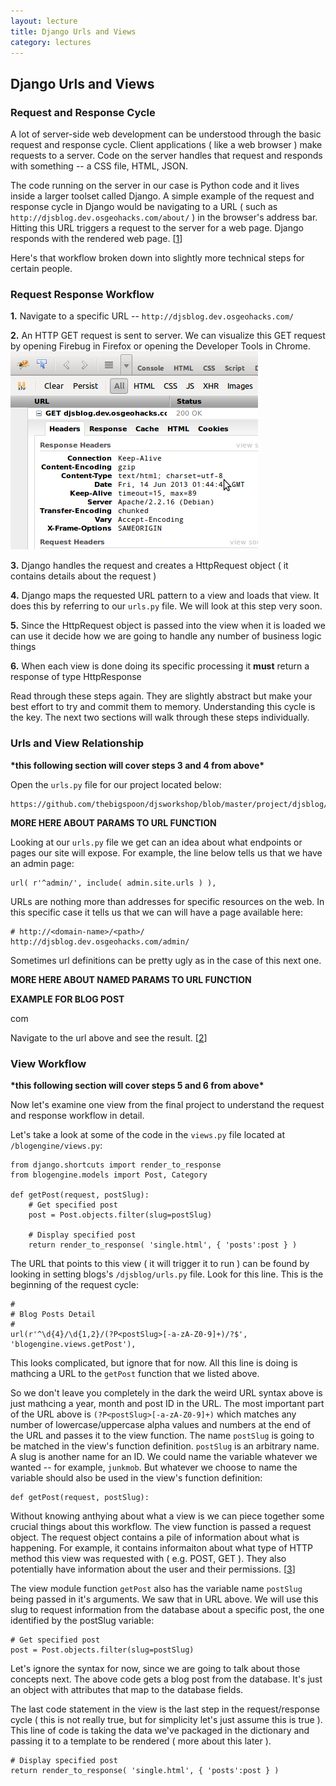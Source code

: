 ```yaml
---
layout: lecture
title: Django Urls and Views
category: lectures
---
```

 
## Django Urls and Views

### Request and Response Cycle

A lot of server-side web development can be understood through the basic request and 
response cycle. Client applications ( like a web browser ) make requests to a
server. Code on the server handles that request and responds 
with something -- a CSS file, HTML, JSON.

The code running on the server in our case is Python code and it lives
inside a larger toolset called Django. A simple example of
the request and response cycle in Django would be navigating to a URL ( such as
`http://djsblog.dev.osgeohacks.com/about/` ) in the browser's address bar. Hitting this 
URL triggers a request to the server for a web page. Django responds with the rendered web
page. [[1](https://docs.djangoproject.com/en/dev/ref/request-response/)]

Here's that workflow broken down into slightly more technical steps for certain people.

### Request Response Workflow

**1.** Navigate to a specific URL -- `http://djsblog.dev.osgeohacks.com/`

**2.** An HTTP GET request is sent to server. We can visualize this GET request by 
opening Firebug in Firefox or opening the Developer Tools in Chrome.
![alt img name](../../image/base/GET_request.png)

**3.** Django handles the request and creates a HttpRequest object 
( it contains details about the request )

**4.** Django maps the requested URL pattern to a view and loads that view. It does 
this by referring to our `urls.py` file. We will look at this step very soon.

**5.** Since the HttpRequest object is passed into the view when it is loaded
we can use it decide how we are going to handle any number of business logic
things

**6.** When each view is done doing its specific processing it **must** return
a response of type HttpResponse

Read through these steps again. They are slightly abstract but make your 
best effort to try and commit them to memory. Understanding this cycle is the key.
The next two sections will walk through these steps individually.

### Urls and View Relationship
__\*this following section will cover steps 3 and 4 from above\*__

Open the `urls.py` file for our project located below:

    https://github.com/thebigspoon/djsworkshop/blob/master/project/djsblog/urls.py


**MORE HERE ABOUT PARAMS TO URL FUNCTION**

Looking at our `urls.py` file we get can an idea about what endpoints or pages our
site will expose. For example, the line below tells us that we have an admin 
page:

    url( r'^admin/', include( admin.site.urls ) ),


URLs are nothing more than addresses for specific resources on the web. In this specific
case it tells us that we can will have a page available here:

    # http://<domain-name>/<path>/
    http://djsblog.dev.osgeohacks.com/admin/

Sometimes url definitions can be pretty ugly as in the case of this next one.

**MORE HERE ABOUT NAMED PARAMS TO URL FUNCTION**

**EXAMPLE FOR BLOG POST**

com

Navigate to the url above and see the result. [[2](http://www.cs.cmu.edu/afs/cs/usr/mwm/www/tutorial/url.html)]

### View Workflow
__\*this following section will cover steps 5 and 6 from above\*__

Now let's examine one view from the final project to understand the request and response
workflow in detail.

Let's take a look at some of the code in the `views.py` file located at `/blogengine/views.py`:

    from django.shortcuts import render_to_response
    from blogengine.models import Post, Category

    def getPost(request, postSlug):
        # Get specified post
        post = Post.objects.filter(slug=postSlug)

        # Display specified post
        return render_to_response( 'single.html', { 'posts':post } )


The URL that points to this view ( it will trigger it to run ) can be found by 
looking in setting blogs's `/djsblog/urls.py` file. Look for this line. This is the
beginning of the request cycle:

    #
    # Blog Posts Detail
    #
    url(r'^\d{4}/\d{1,2}/(?P<postSlug>[-a-zA-Z0-9]+)/?$', 'blogengine.views.getPost'),

This looks complicated, but ignore that for now. All this line is doing is mathcing a URL
to the `getPost` function that we listed above. 

So we don't leave you completely in the dark the weird URL syntax above is just 
mathcing a year, month and post ID in the URL. The most important part of the 
URL above is `(?P<postSlug>[-a-zA-Z0-9]+)` which matches any number of 
lowercase/uppercase alpha values and numbers at the end of the URL and passes it to
the view function. The name `postSlug` is going to be matched
in the view's function definition. `postSlug` is an arbitrary name. A slug
is another name for an ID. We could name the variable whatever we wanted -- 
for example, `junkmob`. But whatever we choose
to name the variable should also be used in the view's function definition:


    def getPost(request, postSlug):

Without knowing anthying about what a view is we can piece together some crucial
things about this workflow. The view function is passed a request object. 
The request object contains a pile of information about what is happening. For example, 
it contains informaiton about what type of HTTP method this view was requested with ( e.g. POST, 
GET ). They also potentially have information about the user and their permissions.
[[3](https://docs.djangoproject.com/en/dev/ref/request-response/#httprequest-objects)]

The view module function `getPost` also has the variable name `postSlug` being
passed in it's arguments. We saw that in URL above. We will 
use this slug to request information from
the database about a specific post, the one identified by the postSlug variable:

    # Get specified post
    post = Post.objects.filter(slug=postSlug)

Let's ignore the syntax for now, since we are going to talk about those concepts next. The above
code gets a blog post from the database. It's just an object with attributes that map to the 
database fields. 

The last code statement in the view is the last step in the request/response cycle ( this is not
really true, but for simplicity let's just assume this is true ). This line of code
is taking the data we've packaged in the dictionary and passing it to a template to 
be rendered ( more about this later ).

    # Display specified post
    return render_to_response( 'single.html', { 'posts':post } )




